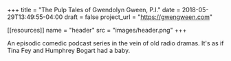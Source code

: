 +++
title = "The Pulp Tales of Gwendolyn Gween, P.I."
date = 2018-05-29T13:49:55-04:00
draft = false
project_url = "https://gwengween.com"

[[resources]]
  name = "header"
  src = "images/header.png"
+++

An episodic comedic podcast series in the vein of old radio dramas. It's as if Tina Fey and Humphrey Bogart had a baby.
